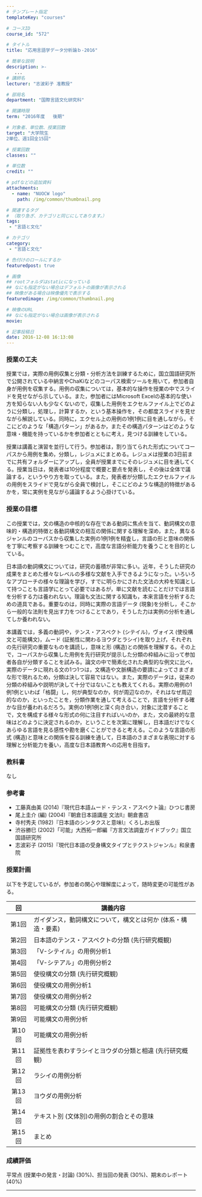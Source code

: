 ```yaml
---
# テンプレート指定
templateKey: "courses"

# コースID
course_id: "572"

# タイトル
title: "応用言語学データ分析論ｂ-2016"

# 簡単な説明
description: >-
   ...
# 講師名
lecturer: "志波彩子 准教授"

# 部局名
department: "国際言語文化研究科"

# 開講時限
term: "2016年度	後期"

# 対象者、単位数、授業回数
target: "大学院生
2単位、週1回全15回"

# 授業回数
classes: ""

# 単位数
credit: ""

# pdfなどの追加資料
attachments:
  - name: "NUOCW logo" 
    path: /img/common/thumbnail.png

# 関連するタグ
# （取り急ぎ、カテゴリと同じにしてあります。）
tags:
 - "言語と文化"

# カテゴリ
category:
 - "言語と文化"

# 色付けのロールにするか
featuredpost: true

# 画像
## rootフォルダはstaticになっている
## なにも指定がない場合はデフォルトの画像が表示される
## 映像がある場合は映像優先で表示する
featuredimage: /img/common/thumbnail.png

# 映像のURL
## なにも指定がない場合は画像が表示される
movie: 

# 記事投稿日
date: 2016-12-08 16:13:08
---
```





### 授業の工夫
授業では，実際の用例収集と分類・分析方法を訓練するために，国立国語研究所で公開されている中納言やChaKiなどのコーパス検索ツールを用いて，参加者自身が用例を収集する。用例の収集については，基本的な操作を授業の中でスライドを見せながら示している。また，参加者にはMicrosoft Excelの基本的な使い方を知らない人も少なくないので，収集した用例をエクセルファイル上でどのように分類し，処理し，計算するか，という基本操作を，その都度スライドを見せながら解説している。同時に，エクセル上の用例の1例1例に目を通しながら，そこにどのような「構造パターン」があるか，またその構造パターンはどのような意味・機能を持っているかを参加者とともに考え，見つける訓練をしている。

授業は講義と演習を並行して行う。参加者は，割り当てられた形式についてコーパスから用例を集め，分類し，レジュメにまとめる。レジュメは授業の3日前までに共有フォルダーにアップし，全員が授業までにそのレジュメに目を通してくる。授業当日は，発表者は10分程度で概要と要点を発表し，その後は全体で議論する，というやり方を取っている。また，発表者が分類したエクセルファイルの用例をスライドで見ながら全員で検討し，そこにどのような構造的特徴があるかを，常に実例を見ながら議論するよう心掛けている。






### 授業の目標
この授業では，文の構造の中核的な存在である動詞に焦点を当て、動詞構文の意味的・構造的特徴と各動詞構文の相互の関係に関する理解を深め，また，異なるジャンルのコーパスから収集した実例の1例1例を精査し，言語の形と意味の関係を丁寧に考察する訓練をつむことで，高度な言語分析能力を養うことを目的としている。

日本語の動詞構文については，研究の蓄積が非常に多い。近年，そうした研究の成果をまとめた様々なレベルの多様な文献を入手できるようになった。いろいろなアプローチの様々な理論を学び，すでに明らかにされた文法の大枠を知識として持つことも言語学にとって必要ではあるが，単に文献を読むことだけでは言語を分析する力は養われない。理論も文法に関する知識も，本来言語を分析するための道具である。重要なのは，同時に実際の言語データ (現象)を分析し，そこから一般的な法則を見出す力をつけることであり，そうした力は実例の分析を通してしか養われない。

本講義では，多義の動詞や，テンス・アスペクト (シテイル)，ヴォイス (使役構文と可能構文)，ムード (証拠性に関わるヨウダとラシイ)を取り上げ，それぞれの先行研究の重要なものを講読し，意味と形 (構造)との関係を理解する。その上で，コーパスから収集した用例を先行研究が提示した分類の枠組みに沿って参加者各自が分類することを試みる。論文の中で簡素化された典型的な例文に比べ，実際のデータに現れる文の1つ1つは，文構造や文脈構造の要請によってさまざまな形で現れるため，分類は決して容易ではない。また，実際のデータは，従来の分類の枠組みや説明が決して十分ではないことも教えてくれる。実際の用例の1例1例といわば「格闘」し，何が典型なのか，何が周辺なのか，それはなぜ周辺的なのか，といったことを，分類作業を通して考えることで，言語を分析する確かな目が養われるだろう。実例の1例1例と深く向き合い，対象に沈潜することで，文を構成する様々な形式の何に注目すればいいのか，また，文の最終的な意味はどのように決定されるのか，ということを次第に理解し，日本語だけでなくあらゆる言語を見る感性や勘を磨くことができると考える。このような言語の形式 (構造)と意味との関係を探る訓練を通して，日本語のさまざまな表現に対する理解と分析能力を養い，高度な日本語教育への応用を目指す。

### 教科書
なし

### 参考書
* 工藤真由美 (2014)『現代日本語ムード・テンス・アスペクト論』ひつじ書房
* 尾上圭介 (編) (2004)『朝倉日本語講座 文法Ⅱ』朝倉書店
* 寺村秀夫 (1982)『日本語のシンタクスと意味Ⅰ』くろしお出版
* 渋谷勝巳 (2002)「可能」大西拓一郎編『方言文法調査ガイドブック』国立国語研究所
* 志波彩子 (2015)『現代日本語の受身構文タイプとテクストジャンル』和泉書院



### 授業計画
以下を予定しているが，参加者の関心や理解度によって，随時変更の可能性がある。

| 回 | 講義内容 |
|:--:|---------|
|第1回|ガイダンス，動詞構文について，構文とは何か (体系・構造・要素)|
|第2回|日本語のテンス・アスペクトの分類 (先行研究概観)|
|第3回|「V-シテイル」の用例分析1|
|第4回|「V-シテアル」の用例分析2|
|第5回|使役構文の分類 (先行研究概観)|
|第6回|使役構文の用例分析1|
|第7回|使役構文の用例分析2|
|第8回|可能構文の分類 (先行研究概観)|
|第9回|可能構文の用例分析|
|第10回|可能構文の用例分析|
|第11回|証拠性を表わすラシイとヨウダの分類と相違 (先行研究概観)|
|第12回|ラシイの用例分析|
|第13回|ヨウダの用例分析|
|第14回|テキスト別 (文体別)の用例の割合とその意味|
|第15回|まとめ|










### 成績評価
平常点 (授業中の発言・討論) (30%)、担当回の発表 (30%)、期末のレポート (40%)




-----